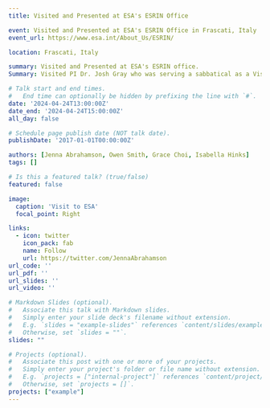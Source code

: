 ```yaml
---
title: Visited and Presented at ESA's ESRIN Office

event: Visited and Presented at ESA's ESRIN Office in Frascati, Italy
event_url: https://www.esa.int/About_Us/ESRIN/

location: Frascati, Italy

summary: Visited and Presented at ESA's ESRIN office. 
Summary: Visited PI Dr. Josh Gray who was serving a sabbatical as a Visiting Scientist at the European Space Agency's ESRIN office in Frascati, Italy. We got the chance to present to ESA's Science Hub Team and get a tour of the facilities.

# Talk start and end times.
#   End time can optionally be hidden by prefixing the line with `#`.
date: '2024-04-24T13:00:00Z'
date_end: '2024-04-24T15:00:00Z'
all_day: false

# Schedule page publish date (NOT talk date).
publishDate: '2017-01-01T00:00:00Z'

authors: [Jenna Abrahamson, Owen Smith, Grace Choi, Isabella Hinks]
tags: []

# Is this a featured talk? (true/false)
featured: false

image:
  caption: 'Visit to ESA'
  focal_point: Right

links:
  - icon: twitter
    icon_pack: fab
    name: Follow
    url: https://twitter.com/JennaAbrahamson
url_code: ''
url_pdf: ''
url_slides: ''
url_video: ''

# Markdown Slides (optional).
#   Associate this talk with Markdown slides.
#   Simply enter your slide deck's filename without extension.
#   E.g. `slides = "example-slides"` references `content/slides/example-slides.md`.
#   Otherwise, set `slides = ""`.
slides: ""

# Projects (optional).
#   Associate this post with one or more of your projects.
#   Simply enter your project's folder or file name without extension.
#   E.g. `projects = ["internal-project"]` references `content/project/deep-learning/index.md`.
#   Otherwise, set `projects = []`.
projects: ["example"]
---
```

